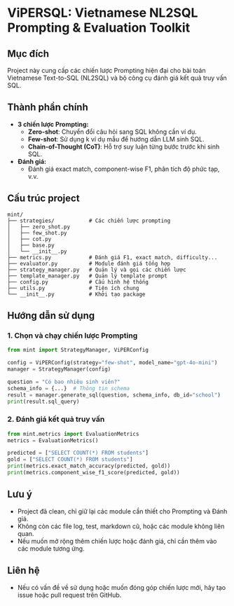 # ViPERSQL: Vietnamese NL2SQL Prompting & Evaluation Toolkit

## Mục đích
Project này cung cấp các chiến lược Prompting hiện đại cho bài toán Vietnamese Text-to-SQL (NL2SQL) và bộ công cụ đánh giá kết quả truy vấn SQL.

## Thành phần chính
- **3 chiến lược Prompting:**
  - **Zero-shot**: Chuyển đổi câu hỏi sang SQL không cần ví dụ.
  - **Few-shot**: Sử dụng k ví dụ mẫu để hướng dẫn LLM sinh SQL.
  - **Chain-of-Thought (CoT)**: Hỗ trợ suy luận từng bước trước khi sinh SQL.
- **Đánh giá:**
  - Đánh giá exact match, component-wise F1, phân tích độ phức tạp, v.v.

## Cấu trúc project
```
mint/
├── strategies/           # Các chiến lược prompting
│   ├── zero_shot.py
│   ├── few_shot.py
│   ├── cot.py
│   ├── base.py
│   └── __init__.py
├── metrics.py            # Đánh giá F1, exact match, difficulty...
├── evaluator.py          # Module đánh giá tổng hợp
├── strategy_manager.py   # Quản lý và gọi các chiến lược
├── template_manager.py   # Quản lý template prompt
├── config.py             # Cấu hình hệ thống
├── utils.py              # Tiện ích chung
└── __init__.py           # Khởi tạo package
```

## Hướng dẫn sử dụng
### 1. Chọn và chạy chiến lược Prompting
```python
from mint import StrategyManager, ViPERConfig

config = ViPERConfig(strategy="few-shot", model_name="gpt-4o-mini")
manager = StrategyManager(config)

question = "Có bao nhiêu sinh viên?"
schema_info = {...}  # Thông tin schema
result = manager.generate_sql(question, schema_info, db_id="school")
print(result.sql_query)
```

### 2. Đánh giá kết quả truy vấn
```python
from mint.metrics import EvaluationMetrics
metrics = EvaluationMetrics()

predicted = ["SELECT COUNT(*) FROM students"]
gold = ["SELECT COUNT(*) FROM students"]
print(metrics.exact_match_accuracy(predicted, gold))
print(metrics.component_wise_f1_score(predicted, gold))
```

## Lưu ý
- Project đã clean, chỉ giữ lại các module cần thiết cho Prompting và Đánh giá.
- Không còn các file log, test, markdown cũ, hoặc các module không liên quan.
- Nếu muốn mở rộng thêm chiến lược hoặc đánh giá, chỉ cần thêm vào các module tương ứng.

## Liên hệ
- Nếu có vấn đề về sử dụng hoặc muốn đóng góp chiến lược mới, hãy tạo issue hoặc pull request trên GitHub.